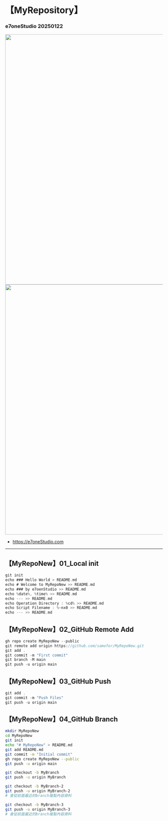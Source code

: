 # 【MyRepository】
### e7oneStudio 20250122

<img src="https://e7onestudio.com/wp-content/uploads/FilesShare20240905_AIGC_SD_MyLora_DozhaiGirl_00333.jpg" width="800"> <img src="https://e7onestudio.com/wp-content/uploads/FilesShare20240905_AIGC_SD_MyLora_DozhaiGirl_00317.jpg" width="800">

- https://e7oneStudio.com

-----------------

## 【MyRepoNew】01_Local init
```c
git init
echo ### Hello World > README.md
echo # Welcome to MyRepoNew >> README.md
echo ### by e7oenStudio >> README.md
echo %date%, %time% >> README.md
echo --- >> README.md 
echo Operation Directory : %cd% >> README.md
echo Script Filename : %~nx0 >> README.md
echo --- >> README.md 
```

## 【MyRepoNew】02_GitHub Remote Add
```c
gh repo create MyRepoNew --public
git remote add origin https://github.com/samofor/MyRepoNew.git
git add .
git commit -m "First commit" 
git branch -M main
git push -u origin main

```

## 【MyRepoNew】03_GitHub Push 
```c
git add .
git commit -m "Push Files" 
git push -u origin main

```


## 【MyRepoNew】04_GitHub Branch

```sh
mkdir MyRepoNew
cd MyRepoNew
git init
echo "# MyRepoNew" > README.md
git add README.md
git commit -m "Initial commit"
gh repo create MyRepoNew --public
git push -u origin main

git checkout -b MyBranch
git push -u origin MyBranch
```

```sh
git checkout -b MyBranch-2
git push -u origin MyBranch-2
# 會從前面最近的branch複製內容資料
```
```sh
git checkout -b MyBranch-3
git push -u origin MyBranch-3
# 會從前面最近的branch複製內容資料
```